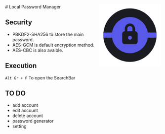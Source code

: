 <img align="right" src="https://github.com/itsraval/passwordManagerSB/blob/main/bin/icons/favicon.png" width="200" height="200">
# Local Password Manager

## Security
- PBKDF2-SHA256 to store the main password.
- AES-GCM is default encryption method.
- AES-CBC is also avaible.

## Execution
``` Alt Gr + P ``` To open the SearchBar

## TO DO
- add account
- edit account
- delete account
- password generator
- setting

